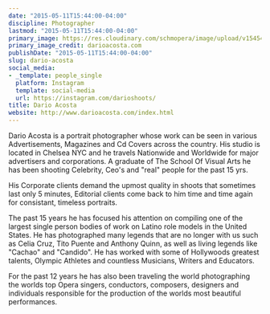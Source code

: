 ```yaml
---
date: "2015-05-11T15:44:00-04:00"
discipline: Photographer
lastmod: "2015-05-11T15:44:00-04:00"
primary_image: https://res.cloudinary.com/schmopera/image/upload/v1545409169/media/webhook-uploads/1431373466616/Screen%20Shot%202015-05-11%20at%203.44.06%20PM.png.png
primary_image_credit: darioacosta.com
publishDate: "2015-05-11T15:44:00-04:00"
slug: dario-acosta
social_media:
- _template: people_single
  platform: Instagram
  template: social-media
  url: https://instagram.com/darioshoots/
title: Dario Acosta
website: http://www.darioacosta.com/index.html
---
```


Dario Acosta is a portrait photographer whose work can be seen in various Advertisements, Magazines and Cd Covers across the country. His studio is located in Chelsea NYC and he travels Nationwide and Worldwide for major advertisers and corporations. A graduate of The School Of Visual Arts he has been shooting Celebrity, Ceo's and "real" people for the past 15 yrs.
 
His Corporate clients demand the upmost quality in shoots that sometimes last only 5 minutes, Editorial clients come back to him time and time again for consistant, timeless portraits.
 
The past 15 years he has focused his attention on compiling one of the largest single person bodies of work on Latino role models in the United States. He has photographed many legends that are no longer with us such as Celia Cruz, Tito Puente and Anthony Quinn, as well as living legends like "Cachao" and "Candido". He has worked with some of Hollywoods greatest talents, Olympic Athletes and countless Musicians, Writers and Educators.
 
For the past 12 years he has also been traveling the world photographing the worlds top Opera singers, conductors, composers, designers and individuals responsible for the production of the worlds most beautiful performances.
